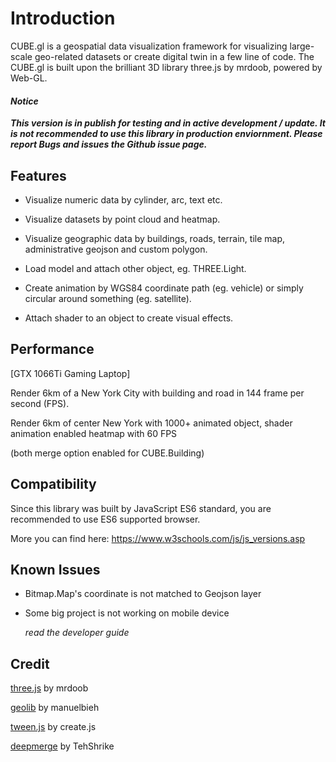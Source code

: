 # Introduction

CUBE.gl is a geospatial data visualization framework for visualizing large-scale geo-related datasets or create digital twin in a few line of code. The CUBE.gl is built upon the brilliant 3D library three.js by mrdoob, powered by Web-GL.



#### *Notice* 

***This version is in publish for testing and in active development / update. It is not recommended to use this library in production enviornment. Please report Bugs and issues the Github issue page.***



## Features

- Visualize numeric data by cylinder, arc, text etc.

- Visualize datasets by point cloud and heatmap.

- Visualize geographic data by buildings, roads, terrain, tile map, administrative geojson and custom polygon.

- Load model and attach other object, eg. THREE.Light.

- Create animation by WGS84 coordinate path (eg. vehicle) or simply circular around something (eg. satellite).

- Attach shader to an object to create visual effects.

  

## Performance

[GTX 1066Ti Gaming Laptop]

Render 6km of a New York City with building and road in 144 frame per second (FPS).

Render 6km of center New York with 1000+ animated object, shader animation enabled heatmap with 60 FPS

(both merge option enabled for CUBE.Building)



## Compatibility

Since this library was built by JavaScript ES6 standard, you are recommended to use ES6 supported browser.

More you can find here: https://www.w3schools.com/js/js_versions.asp 



## Known Issues

- Bitmap.Map's coordinate is not matched to Geojson layer

- Some big project is not working on mobile device

  *read the developer guide*

  

## Credit

[three.js](https://github.com/mrdoob/three.js) by mrdoob

[geolib](https://github.com/manuelbieh/geolib) by manuelbieh

[tween.js](https://createjs.com/tweenjs) by create.js

[deepmerge](https://github.com/TehShrike/deepmerge) by TehShrike



